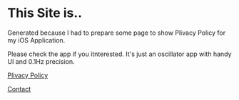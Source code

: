 # This Site is..

Generated because I had to prepare some page to show Plivacy Policy for my iOS Application.

Please check the app if you itnterested. It's just an oscillator app with handy UI and 0.1Hz precision.

[Plivacy Policy](pp.md)

[Contact](https://github.com/tkyotsuka/tkyotsuka.github.io/issues)
